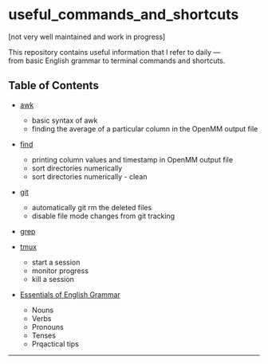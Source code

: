 # useful_commands_and_shortcuts

[not very well maintained and work in progress]

This repository contains useful information that I refer to daily —  
from basic English grammar to terminal commands and shortcuts.

## Table of Contents

- [awk](awk.md)
  - basic syntax of awk
  - finding the average of a particular column in the OpenMM output file
  
- [find](find.md)
  - printing column values and timestamp in OpenMM output file
  - sort directories numerically
  - sort directories numerically - clean
  
- [git](git.md)
  - automatically git rm the deleted files
  - disable file mode changes from git tracking
- [grep](grep.md)
- [tmux](tmux.md)
  - start a session
  - monitor progress
  - kill a session
- [Essentials of English Grammar](english_grammar.md)
   - Nouns
   - Verbs
   - Pronouns
   - Tenses
   - Prqactical tips
---

